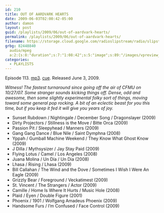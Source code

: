 ```yaml
---
id: 210
title: OUT OF AARDVARK HEARTS
date: 2009-06-03T02:00:42-05:00
author: damon
layout: post
guid: /playlists/2009/06/out-of-aardvark-hearts/
permalink: /playlists/2009/06/out-of-aardvark-hearts/
filename: https://storage.cloud.google.com/radioslipstream/radio/slipstream-113.mp3
grbg: 82448840
  audio/mpeg
  a:2:{s:8:"duration";s:7:"1:08:42";s:5:"image";s:89:"/images/vpreview_center.png";}
categories:
  - PLAYLISTS
---
```


Episode 113. [mp3](https://storage.cloud.google.com/radioslipstream/radio/slipstream-113.mp3). [cue](https://storage.cloud.google.com/radioslipstream/radio/slipstream-113.cue). Released June 3, 2009.

_Witness! The fastest turnaround since going off the air of CFMU on 10/27/07. Some stranger sounds kicking things off. Dense, odd and awesome, then some slightly experimental folky sort of things, moving toward some general pop rocking. A bit of an eclectic beast for you this time, but if you keep it fed it will give you years of joy._

 - Sunset Rubdown / Nightingale / December Song / Dragonslayer (2009)  
 - Dirty Projectors / Stillness is the Move / Bitte Orca (2009)
&nbsp;
 - Passion Pit / Sleepyhead / Manners (2009)  
 - Gang Gang Dance / Blue Nile / Saint Dymphna (2008)  
 - Yppah / Gumball Machine Weekend / They Know What Ghost Know (2009)  
 - J Dilla / Mythsysizer / Jay Stay Paid (2009)  
 - Flying Lotus / Camel / Los Angeles (2008)
&nbsp;
 - Juana Molina / Un Día / Un Dia (2008)  
 - Lhasa / Rising / Lhasa (2009)  
 - Bill Callahan / The Wind and the Dove / Sometimes I Wish I Were An Eagle (2009)  
 - Grizzly Bear / Foreground / Veckatimest (2009)  
 - St. Vincent / The Strangers / Actor (2009)
&nbsp;
 - Camille / Home Is Where It Hurts / Music Hole (2008)  
 - Plaid / Eyen / Double Figure (2001)  
 - Phoenix / 1901 / Wolfgang Amadeus Phoenix (2009)  
 - Handsome Furs / I’m Confused / Face Control (2009)
